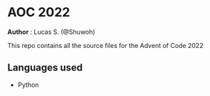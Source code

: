 # AOC 2022

__Author__ : Lucas S. (@Shuwoh)

This repo contains all the source files for the Advent of Code 2022

## Languages used 

- Python

